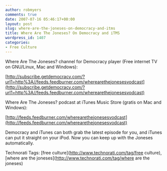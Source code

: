 ```yaml
---
author: robmyers
comments: true
date: 2007-07-16 05:46:17+00:00
layout: post
slug: where-are-the-joneses-on-democracy-and-itms
title: Where Are The Joneses? On Democracy and iTMS
wordpress_id: 1407
categories:
- Free Culture
---
```


Where Are The Joneses? channel for Democracy player (Free internet TV on GNU/Linux, Mac and Windows):  
  
[http://subscribe.getdemocracy.com/?url1=http%3A//feeds.feedburner.com/wherearethejonesesvodcast](http://subscribe.getdemocracy.com/?url1=http%3A//feeds.feedburner.com/wherearethejonesesvodcast)  
  
Where Are The Joneses? podcast at iTunes Music Store (gratis on Mac and Windows):  
  
[http://feeds.feedburner.com/wherearethejonesesvodcast](http://feeds.feedburner.com/wherearethejonesesvodcast)  
  
Democracy and iTunes can both grab the latest episode for you, and iTunes can put it straight on your iPod. Now you can keep up with the Joneses automatically.  


Technorati Tags: [free culture](http://www.technorati.com/tag/free culture), [where are the joneses](http://www.technorati.com/tag/where are the joneses)

  


